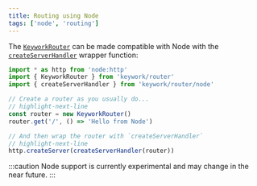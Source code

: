 ```yaml
---
title: Routing using Node
tags: ['node', 'routing']
---
```


The [`KeyworkRouter`](/modules/router/worker/api/classes/KeyworkRouter) can be made
compatible with Node with the [`createServerHandler`](/modules/router/node/api/functions/createServerHandler) wrapper function:

```ts showLineNumbers
import * as http from 'node:http'
import { KeyworkRouter } from 'keywork/router'
import { createServerHandler } from 'keywork/router/node'

// Create a router as you usually do...
// highlight-next-line
const router = new KeyworkRouter()
router.get('/', () => 'Hello from Node')

// And then wrap the router with `createServerHandler`
// highlight-next-line
http.createServer(createServerHandler(router))
```

:::caution
Node support is currently experimental and may change in the near future.
:::
